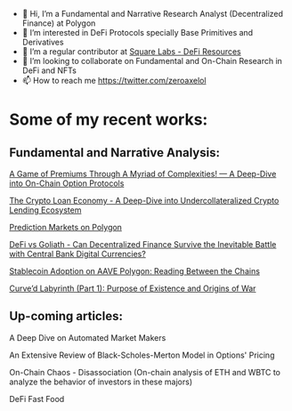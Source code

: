 - 👋 Hi, I’m a Fundamental and Narrative Research Analyst (Decentralized Finance) at Polygon
- 👀 I’m interested in DeFi Protocols specially Base Primitives and Derivatives
- 🌱 I’m a regular contributor at [Square Labs - DeFi Resources](https://github.com/Square-Labs/DeFi-Resources)
- 💞️ I’m looking to collaborate on Fundamental and On-Chain Research in DeFi and NFTs
- 📫 How to reach me https://twitter.com/zeroaxelol

# Some of my recent works:

## Fundamental and Narrative Analysis:

[A Game of Premiums Through A Myriad of Complexities! — A Deep-Dive into On-Chain Option Protocols](https://polygontech.medium.com/a-game-of-premiums-through-a-myriad-of-complexities-a-deep-dive-into-on-chain-option-protocols-d9619fe99278)

[The Crypto Loan Economy - A Deep-Dive into Undercollateralized Crypto Lending Ecosystem](https://polygontech.medium.com/the-crypto-loan-economy-d788ac794b3c)

[Prediction Markets on Polygon](https://polygondefi.substack.com/p/on-screen-dopamine-markets-on-polygon)

[DeFi vs Goliath - Can Decentralized Finance Survive the Inevitable Battle with Central Bank Digital Currencies?](https://medium.com/the-polygon-blog/defi-vs-goliath-86ef4fadea81)

[Stablecoin Adoption on AAVE Polygon: Reading Between the Chains](https://polygondefi.substack.com/p/stablecoins-adoption-on-aave-polygon)

[Curve’d Labyrinth (Part 1): Purpose of Existence and Origins of War](https://polygondefi.substack.com/p/curved-labyrinth-part-1-purpose-of)

## Up-coming articles:

A Deep Dive on Automated Market Makers

An Extensive Review of Black-Scholes-Merton Model in Options' Pricing

On-Chain Chaos - Disassociation (On-chain analysis of ETH and WBTC to analyze the behavior of investors in these majors)

DeFi Fast Food


<!---
zeroaxelol/zeroaxelol is a ✨ special ✨ repository because its `README.md` (this file) appears on your GitHub profile.
You can click the Preview link to take a look at your changes.
--->
